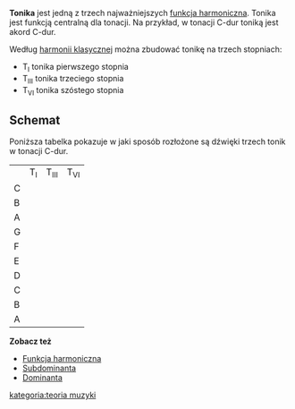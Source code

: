 **Tonika** jest jedną z trzech najważniejszych [funkcja
harmoniczna](funkcja_harmoniczna "wikilink"). Tonika jest funkcją
centralną dla tonacji. Na przykład, w tonacji C-dur toniką jest akord
C-dur.

Według [harmonii klasycznej](harmonia_klasyczna "wikilink") można
zbudować tonikę na trzech stopniach:

  - T<sub>I</sub> tonika pierwszego stopnia
  - T<sub>III</sub> tonika trzeciego stopnia
  - T<sub>VI</sub> tonika szóstego stopnia

## Schemat

Poniższa tabelka pokazuje w jaki sposób rozłożone są dźwięki trzech
tonik w tonacji C-dur.

|   |               |                 |                |
| - | ------------- | --------------- | -------------- |
|   | T<sub>I</sub> | T<sub>III</sub> | T<sub>VI</sub> |
| C |               |                 |                |
| B |               |                 |                |
| A |               |                 |                |
| G |               |                 |                |
| F |               |                 |                |
| E |               |                 |                |
| D |               |                 |                |
| C |               |                 |                |
| B |               |                 |                |
| A |               |                 |                |

**Zobacz też**

  - [Funkcja harmoniczna](Funkcja_harmoniczna "wikilink")
  - [Subdominanta](Subdominanta "wikilink")
  - [Dominanta](Dominanta "wikilink")

[kategoria:teoria muzyki](kategoria:teoria_muzyki "wikilink")